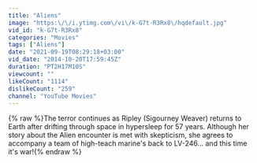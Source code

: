 ```yaml
---
title: "Aliens"
image: "https:\/\/i.ytimg.com\/vi\/k-G7t-R3Rx8\/hqdefault.jpg"
vid_id: "k-G7t-R3Rx8"
categories: "Movies"
tags: ["Aliens"]
date: "2021-09-19T08:29:18+03:00"
vid_date: "2014-10-20T17:59:45Z"
duration: "PT2H17M10S"
viewcount: ""
likeCount: "1114"
dislikeCount: "259"
channel: "YouTube Movies"
---
```

{% raw %}The terror continues as Ripley (Sigourney Weaver) returns to Earth after drifting through space in hypersleep for 57 years. Although her story about the Alien encounter is met with skepticism, she agrees to accompany a team of high-teach marine's back to LV-246... and this time it's war!{% endraw %}
